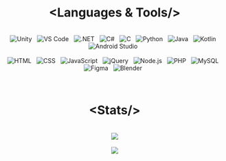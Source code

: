 <h1 align="center"> &lt;Languages & Tools/&gt; </h1>
<br/>
<div align="center">
    <img src="http://skillicons.dev/icons?i=unity" title="Unity"/>&nbsp;&nbsp;
    <img src="http://skillicons.dev/icons?i=vscode" title="VS Code"/>&nbsp;&nbsp;
    <img src="http://skillicons.dev/icons?i=dotnet" title=".NET" />&nbsp;&nbsp;
    <img src="http://skillicons.dev/icons?i=cs" title="C#"/>&nbsp;&nbsp;
    <img src="http://skillicons.dev/icons?i=c" title="C"/>&nbsp;&nbsp;
    <img src="http://skillicons.dev/icons?i=python" title="Python"/>&nbsp;&nbsp;
    <img src="http://skillicons.dev/icons?i=java" title="Java"/>&nbsp;&nbsp;
    <img src="http://skillicons.dev/icons?i=kotlin" title="Kotlin"/>&nbsp;&nbsp;
    <img src="http://skillicons.dev/icons?i=androidstudio" title="Android Studio"/>&nbsp;&nbsp;
    <br><br>
    <img src="http://skillicons.dev/icons?i=html" title="HTML"/>&nbsp;&nbsp;
    <img src="http://skillicons.dev/icons?i=css" title="CSS"/>&nbsp;&nbsp;
    <img src="http://skillicons.dev/icons?i=javascript" title="JavaScript"/>&nbsp;&nbsp;
    <img src="http://skillicons.dev/icons?i=jquery" title="jQuery"/>&nbsp;&nbsp;
    <img src="http://skillicons.dev/icons?i=nodejs" title="Node.js"/>&nbsp;&nbsp;
    <img src="http://skillicons.dev/icons?i=php" title="PHP"/>&nbsp;&nbsp;
    <img src="http://skillicons.dev/icons?i=mysql" title="MySQL"/>&nbsp;&nbsp;
    <img src="http://skillicons.dev/icons?i=figma" title="Figma"/>&nbsp;&nbsp;
    <img src="http://skillicons.dev/icons?i=blender" title="Blender"/>&nbsp;&nbsp;
</div><br><br>


<h1 align="center"> &lt;Stats/&gt; </h1>
<br/>
<div align="center">
    <img src="https://github-readme-stats.vercel.app/api?username=dinoefendic26&theme=react&show_icons=true&hide_border=false&count_private=true">
    <!--<img src="https://github-readme-stats.vercel.app/api/top-langs/?username=dinoefendic26&theme=react&show_icons=true&hide_border=false&layout=compact" width="200">-->
    <br><br>
    <img src="https://github-readme-streak-stats.herokuapp.com/?user=dinoefendic26&theme=react&hide_border=false">
</div>
